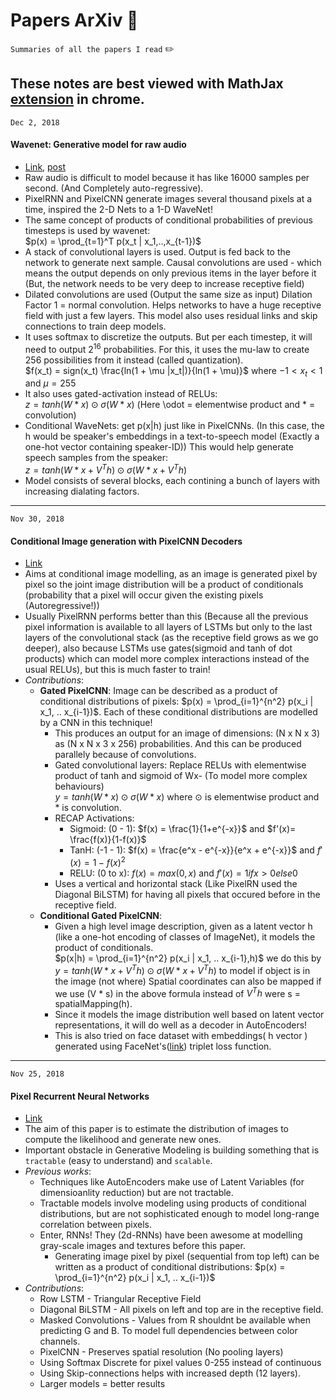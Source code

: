 # Papers ArXiv :notebook_with_decorative_cover:

`Summaries of all the papers I read` :pencil2:

These notes are best viewed with MathJax [extension](https://chrome.google.com/webstore/detail/github-with-mathjax/ioemnmodlmafdkllaclgeombjnmnbima) in chrome.
---
`Dec 2, 2018`
#### Wavenet: Generative model for raw audio
- [Link](https://arxiv.org/pdf/1609.03499.pdf), [post](https://deepmind.com/blog/wavenet-generative-model-raw-audio/)
- Raw audio is difficult to model because it has like 16000 samples per second. (And Completely auto-regressive).
- PixelRNN and PixelCNN generate images several thousand pixels at a time, inspired the 2-D Nets to a 1-D WaveNet!
- The same concept of products of conditional probabilities of previous timesteps is used by wavenet:<br> $p(x) = \prod_{t=1}^T p(x_t | x_1,..,x_{t-1})$
- A stack of convolutional layers is used. Output is fed back to the network to generate next sample. Causal convolutions are used - which means the output depends on only previous items in the layer before it (But, the network needs to be very deep to increase receptive field)
- Dilated convolutions are used (Output the same size as input) Dilation Factor 1 = normal convolution. Helps networks to have a huge receptive field with just a few layers. This model also uses residual links and skip connections to train deep models.
- It uses softmax to discretize the outputs. But per each timestep, it will need to output $2^{16}$ probabilities. For this, it uses the mu-law to create 256 possibilities from it instead (called quantization). <br>
$f(x_t) = sign(x_t) \frac{ln(1 + \mu |x_t|)}{ln(1 + \mu)}$ where $-1 < x_t < 1$ and $\mu= 255$
- It also uses gated-activation instead of RELUs:<br>
$z = tanh(W * x) \odot \sigma(W * x)$ (Here \odot = elementwise product and * = convolution)
- Conditional WaveNets: get p(x|h) just like in PixelCNNs. (In this case, the h would be speaker's embeddings in a text-to-speech model (Exactly a one-hot vector containing speaker-ID)) This would help generate speech samples from the speaker: <br>
$z = tanh(W*x + V^Th) \odot \sigma(W*x + V^Th)$
- Model consists of several blocks, each contining a bunch of layers with increasing dialating factors.


---
`Nov 30, 2018`
#### Conditional Image generation with PixelCNN Decoders
- [Link](https://arxiv.org/pdf/1606.05328.pdf)
- Aims at conditional image modelling, as an image is generated pixel by pixel so the joint image distribution will be a product of conditionals (probability that a pixel will occur given the existing pixels (Autoregressive!))
- Usually PixelRNN performs better than this (Because all the previous pixel information is available to all layers of LSTMs but only to the last layers of the convolutional stack (as the receptive field grows as we go deeper), also because LSTMs use gates(sigmoid and tanh of dot products) which can model more complex interactions instead of the usual RELUs), but this is much faster to train!
- _Contributions_:
    - **Gated PixelCNN**: Image can be described as a product of conditional distributions of pixels: $p(x) = \prod_{i=1}^{n^2} p(x_i | x_1, .. x_{i-1})$. Each of these conditional distributions are modelled by a CNN in this technique!
        - This produces an output for an image of dimensions: (N x N x 3) as (N x N x 3 x 256) probabilities. And this can be produced parallely because of convolutions.
        - Gated convolutional layers: Replace RELUs with elementwise product of tanh and sigmoid of Wx- (To model more complex behaviours) <br>
        $y = tanh(W * x) \odot \sigma (W * x)$ where $\odot$ is elementwise product and * is convolution.
        - RECAP Activations:
            - Sigmoid: (0 - 1): $f(x) = \frac{1}{1+e^{-x}}$ and $f'(x)= \frac{f(x)}{1-f(x)}$
            - TanH: (-1 - 1): $f(x) = \frac{e^x - e^{-x}}{e^x + e^{-x}}$ and $f'(x)=1 - f(x)^2$
            - RELU: (0 to x): $f(x) = max(0, x)$ and $f'(x) = 1 if x>0 else 0$
        - Uses a vertical and horizontal stack (Like PixelRN used the Diagonal BiLSTM) for having all pixels that occured before in the receptive field.
    - **Conditional Gated PixelCNN**:
        - Given a high level image description, given as a latent vector h (like a one-hot encoding of classes of ImageNet), it models the product of conditionals. <br>
        $p(x|h) = \prod_{i=1}^{n^2} p(x_i | x_1, .. x_{i-1},h)$ we do this by <br>
        $y = tanh(W * x + V^Th) \odot \sigma (W * x + V^Th)$ to model if object is in the image (not where) Spatial coordinates can also be mapped if we use (V * s) in the above formula instead of $V^Th$ were s = spatialMapping(h).
        - Since it models the image distribution well based on latent vector representations, it will do well as a decoder in AutoEncoders!
        - This is also tried on face dataset with embeddings( h vector ) generated using FaceNet's([link](https://arxiv.org/abs/1503.03832)) triplet loss function.


---
`Nov 25, 2018`
#### Pixel Recurrent Neural Networks
- [Link](https://arxiv.org/abs/1601.06759)
- The aim of this paper is to estimate the distribution of images to compute the likelihood and generate new ones.
- Important obstacle in Generative Modeling is building something that is `tractable` (easy to understand) and `scalable`. 
- _Previous works_:
    - Techniques like AutoEncoders make use of Latent Variables (for dimensioanlity reduction) but are not tractable.
    - Tractable models involve modeling using products of conditional distributions, but are not sophisticated enough to model long-range correlation between pixels.
    - Enter, RNNs! They (2d-RNNs) have been awesome at modelling gray-scale images and textures before this paper.
        - Generating image pixel by pixel (sequential from top left) can be written as a product of conditional distributions: $p(x) = \prod_{i=1}^{n^2} p(x_i | x_1, .. x_{i-1})$
- _Contributions_:
    - Row LSTM - Triangular Receptive Field
    - Diagonal BiLSTM - All pixels on left and top are in the receptive field.
    - Masked Convolutions - Values from R shouldnt be available when predicting G and B. To model full dependencies between color channels.
    - PixelCNN - Preserves spatial resolution (No pooling layers)
    - Using Softmax Discrete for pixel values 0-255 instead of continuous
    - Using Skip-connections helps with increased depth (12 layers).
    - Larger models = better results

